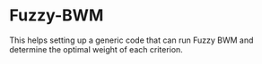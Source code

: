 # Fuzzy-BWM
This helps setting up a generic code that can run Fuzzy BWM and determine the optimal weight of each criterion.
